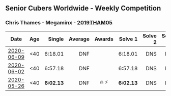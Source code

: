 ## Senior Cubers Worldwide - Weekly Competition
### Chris Thames - Megaminx - [2019THAM05](https://www.worldcubeassociation.org/persons/2019THAM05?event=minx)

| Date | Age | Single | Average | Awards | Solve 1 | Solve 2 | Solve 3 | Solve 4 | Solve 5 | Video |
| :--: | :--: | --: | --: | :--: | --: | --: | --: | --: | --: | :-- |
| [2020-06-09](../../results/minx/2020-06-09.md) | <40 | 6:18.01 | DNF |  | 6:18.01 | DNS | DNS | DNS | DNS | [Link](https://www.facebook.com/events/903549840109576/permalink/906720483125845/) |
| [2020-06-02](../../results/minx/2020-06-02.md) | <40 | 6:57.18 | DNF |  | 6:57.18 | DNS | DNS | DNS | DNS | [Link](https://www.facebook.com/events/3373950429496747/permalink/3379579568933833/) |
| [2020-05-26](../../results/minx/2020-05-26.md) | <40 | **6:02.13** | DNF | 🔥 ⚡ | **6:02.13** | DNS | DNS | DNS | DNS | [Link](https://www.facebook.com/events/688407551989463/permalink/690392548457630/) |


<!-- Global site tag (gtag.js) - Google Analytics -->
<script async src="https://www.googletagmanager.com/gtag/js?id=UA-86348435-3"></script>
<script>window.dataLayer = window.dataLayer || []; function gtag() {dataLayer.push(arguments);} gtag('js', new Date()); gtag('config', 'UA-86348435-3');</script>

